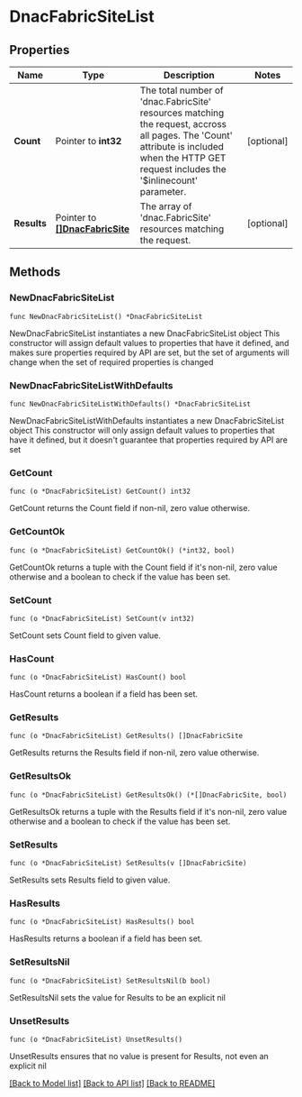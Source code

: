 # DnacFabricSiteList

## Properties

Name | Type | Description | Notes
------------ | ------------- | ------------- | -------------
**Count** | Pointer to **int32** | The total number of &#39;dnac.FabricSite&#39; resources matching the request, accross all pages. The &#39;Count&#39; attribute is included when the HTTP GET request includes the &#39;$inlinecount&#39; parameter. | [optional] 
**Results** | Pointer to [**[]DnacFabricSite**](DnacFabricSite.md) | The array of &#39;dnac.FabricSite&#39; resources matching the request. | [optional] 

## Methods

### NewDnacFabricSiteList

`func NewDnacFabricSiteList() *DnacFabricSiteList`

NewDnacFabricSiteList instantiates a new DnacFabricSiteList object
This constructor will assign default values to properties that have it defined,
and makes sure properties required by API are set, but the set of arguments
will change when the set of required properties is changed

### NewDnacFabricSiteListWithDefaults

`func NewDnacFabricSiteListWithDefaults() *DnacFabricSiteList`

NewDnacFabricSiteListWithDefaults instantiates a new DnacFabricSiteList object
This constructor will only assign default values to properties that have it defined,
but it doesn't guarantee that properties required by API are set

### GetCount

`func (o *DnacFabricSiteList) GetCount() int32`

GetCount returns the Count field if non-nil, zero value otherwise.

### GetCountOk

`func (o *DnacFabricSiteList) GetCountOk() (*int32, bool)`

GetCountOk returns a tuple with the Count field if it's non-nil, zero value otherwise
and a boolean to check if the value has been set.

### SetCount

`func (o *DnacFabricSiteList) SetCount(v int32)`

SetCount sets Count field to given value.

### HasCount

`func (o *DnacFabricSiteList) HasCount() bool`

HasCount returns a boolean if a field has been set.

### GetResults

`func (o *DnacFabricSiteList) GetResults() []DnacFabricSite`

GetResults returns the Results field if non-nil, zero value otherwise.

### GetResultsOk

`func (o *DnacFabricSiteList) GetResultsOk() (*[]DnacFabricSite, bool)`

GetResultsOk returns a tuple with the Results field if it's non-nil, zero value otherwise
and a boolean to check if the value has been set.

### SetResults

`func (o *DnacFabricSiteList) SetResults(v []DnacFabricSite)`

SetResults sets Results field to given value.

### HasResults

`func (o *DnacFabricSiteList) HasResults() bool`

HasResults returns a boolean if a field has been set.

### SetResultsNil

`func (o *DnacFabricSiteList) SetResultsNil(b bool)`

 SetResultsNil sets the value for Results to be an explicit nil

### UnsetResults
`func (o *DnacFabricSiteList) UnsetResults()`

UnsetResults ensures that no value is present for Results, not even an explicit nil

[[Back to Model list]](../README.md#documentation-for-models) [[Back to API list]](../README.md#documentation-for-api-endpoints) [[Back to README]](../README.md)


